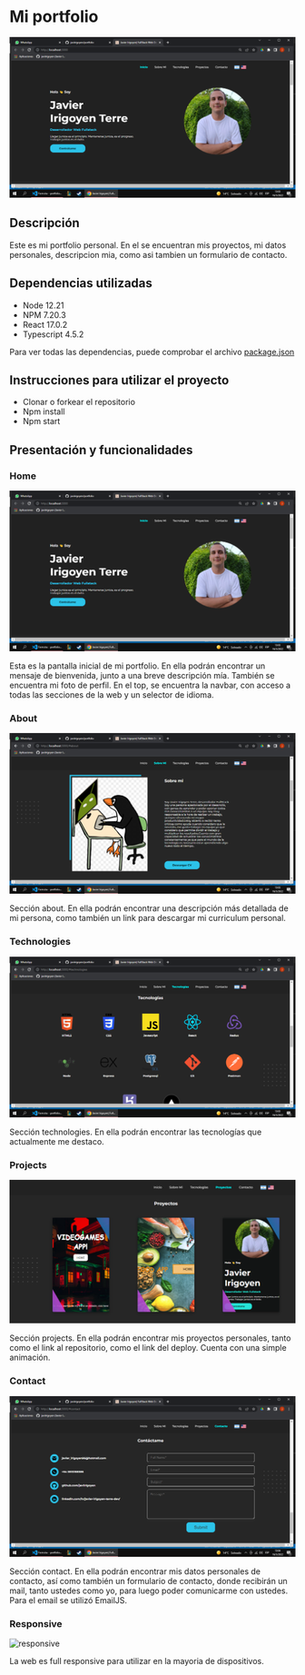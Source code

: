# Mi portfolio

<img src="./imgs/inicio.png" alt="start_screen"/>

## Descripción

Este es mi portfolio personal. En el se encuentran mis proyectos, mi datos personales, descripcion mia, como asi tambien un formulario de contacto.

## Dependencias utilizadas

- Node 12.21
- NPM 7.20.3
- React 17.0.2
- Typescript 4.5.2

Para ver todas las dependencias, puede comprobar el archivo <a href="./package.json">package.json</a>

## Instrucciones para utilizar el proyecto

- Clonar o forkear el repositorio
- Npm install
- Npm start

## Presentación y funcionalidades

### Home

<img src="./imgs/inicio.png" alt="inicio"/>

Esta es la pantalla inicial de mi portfolio. En ella podrán encontrar un mensaje de bienvenida, junto a una breve descripción mía. También se encuentra mi foto de perfil. En el top, se encuentra la navbar, con acceso a todas las secciones de la web y un selector de idioma.

### About

<img src="./imgs/sobremi.png" alt="sobremi"/>

Sección about. En ella podrán encontrar una descripción más detallada de mi persona, como también un link para descargar mi curriculum personal.

### Technologies

<img src="./imgs/tecnologias.png" alt="tecnologias"/>

Sección technologies. En ella podrán encontrar las tecnologías que actualmente me destaco.

### Projects

<img src="./imgs/projects.png" alt="projects"/>

Sección projects. En ella podrán encontrar mis proyectos personales, tanto como el link al repositorio, como el link del deploy. Cuenta con una simple animación.

### Contact

<img src="./imgs/contactame.png" alt="contactame"/>

Sección contact. En ella podrán encontrar mis datos personales de contacto, así como también un formulario de contacto, donde recibirán un mail, tanto ustedes como yo, para luego poder comunicarme con ustedes. Para el email se utilizó EmailJS.

### Responsive

<img src="./imgs/responsive.png" alt="responsive"/>

La web es full responsive para utilizar en la mayoria de dispositivos.
